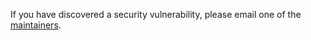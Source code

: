 If you have discovered a security vulnerability, please email one of the [maintainers](MAINTAINERS).